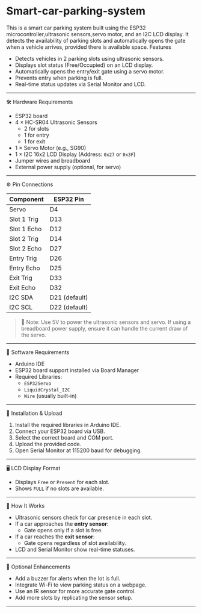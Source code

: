 # Smart-car-parking-system
This is a smart car parking system built using the ESP32 microcontroller,ultrasonic sensors,servo motor, and an I2C LCD display. It detects the availability of parking slots and automatically opens the gate when a vehicle arrives, provided there is available space.
Features

- Detects vehicles in 2 parking slots using ultrasonic sensors.
- Displays slot status (Free/Occupied) on an LCD display.
- Automatically opens the entry/exit gate using a servo motor.
- Prevents entry when parking is full.
- Real-time status updates via Serial Monitor and LCD.

---

🛠️ Hardware Requirements

- ESP32 board  
- 4 × HC-SR04 Ultrasonic Sensors  
  - 2 for slots  
  - 1 for entry  
  - 1 for exit  
- 1 × Servo Motor (e.g., SG90)  
- 1 × I2C 16x2 LCD Display (Address: `0x27` or `0x3F`)  
- Jumper wires and breadboard  
- External power supply (optional, for servo)

---

⚙️ Pin Connections

| Component       | ESP32 Pin |
|----------------|-----------|
| Servo          | D4        |
| Slot 1 Trig    | D13       |
| Slot 1 Echo    | D12       |
| Slot 2 Trig    | D14       |
| Slot 2 Echo    | D27       |
| Entry Trig     | D26       |
| Entry Echo     | D25       |
| Exit Trig      | D33       |
| Exit Echo      | D32       |
| I2C SDA        | D21 (default) |
| I2C SCL        | D22 (default) |

> 📌 Note: Use 5V to power the ultrasonic sensors and servo. If using a breadboard power supply, ensure it can handle the current draw of the servo.

---

🧪 Software Requirements

- Arduino IDE
- ESP32 board support installed via Board Manager
- Required Libraries:
  - `ESP32Servo`
  - `LiquidCrystal_I2C`
  - `Wire` (usually built-in)

---

 🔧 Installation & Upload

1. Install the required libraries in Arduino IDE.
2. Connect your ESP32 board via USB.
3. Select the correct board and COM port.
4. Upload the provided code.
5. Open Serial Monitor at 115200 baud for debugging.

---

 🖥️ LCD Display Format

- Displays `Free` or `Present` for each slot.
- Shows `FULL` if no slots are available.

---

 🎯 How It Works

- Ultrasonic sensors check for car presence in each slot.
- If a car approaches the **entry sensor**:
  - Gate opens only if a slot is free.
- If a car reaches the **exit sensor**:
  - Gate opens regardless of slot availability.
- LCD and Serial Monitor show real-time statuses.

---

📸 Optional Enhancements

- Add a buzzer for alerts when the lot is full.
- Integrate Wi-Fi to view parking status on a webpage.
- Use an IR sensor for more accurate gate control.
- Add more slots by replicating the sensor setup.

---
 


